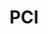 ---
blog: https://blog.pcisecuritystandards.org/
linkedin: http://www.linkedin.com/company/pci-security-standards-council
logohandle: pcisecuritystandards
sort: pci
title: PCI
twitter: PCISSC
website: https://www.pcisecuritystandards.org/
wikipedia: https://en.wikipedia.org/wiki/Payment_Card_Industry_Data_Security_Standard
youtube: https://www.youtube.com/user/PCICouncil
---
